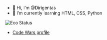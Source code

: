 - 👋 Hi, I’m @Dirigentas
- 🌱 I’m currently learning HTML, CSS, Python

![Eco Status](https://www.codewars.com/users/Dirigentas/badges/small)

- [Code Wars profile](https://www.codewars.com/users/Dirigentas)

<!---
Dirigentas/Dirigentas is a ✨ special ✨ repository because its `README.md` (this file) appears on your GitHub profile.
You can click the Preview link to take a look at your changes.

- 👀 I’m interested in ...
- 💞️ I’m looking to collaborate on ...
- 📫 How to reach me ...
--->
